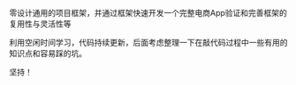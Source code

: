 零设计通用的项目框架，并通过框架快速开发一个完整电商App验证和完善框架的复用性与灵活性等  
  
利用空闲时间学习，代码持续更新，后面考虑整理一下在敲代码过程中一些有用的知识点和容易踩的坑。

坚持！
